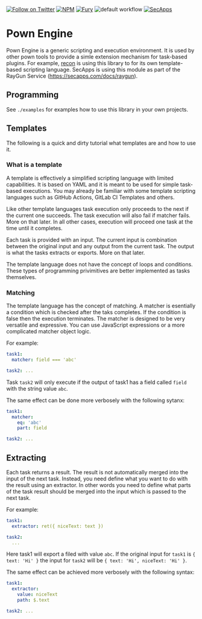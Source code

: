[![Follow on Twitter](https://img.shields.io/twitter/follow/pownjs.svg?logo=twitter)](https://twitter.com/pownjs)
[![NPM](https://img.shields.io/npm/v/pown.svg)](https://www.npmjs.com/package/pown)
[![Fury](https://img.shields.io/badge/version-3x%20Rage-red.svg)](https://github.com/pownjs/lobby)
![default workflow](https://github.com/pownjs/git/actions/workflows/default.yaml/badge.svg)
[![SecApps](https://img.shields.io/badge/credits-SecApps-black.svg)](https://secapps.com)

# Pown Engine

Pown Engine is a generic scripting and execution environment. It is used by other pown tools to provide a simle extension mechanism for task-based plugins. For example, [recon](https://github.com/pownjs/recon) is using this library to for its own template-based scripting language. SecApps is using this module as part of the RayGun Service (https://secapps.com/docs/raygun).

## Programming

See `./examples` for examples how to use this library in your own projects.

## Templates

The following is a quick and dirty tutorial what templates are and how to use it.

### What is a template

A template is effectively a simplified scripting language with limited capabilities. It is based on YAML and it is meant to be used for simple task-based executions. You may already be familiar with some template scripting languages such as GitHub Actions, GitLab CI Templates and others.

Like other template languages task execution only proceeds to the next if the current one succeeds. The task execution will also fail if matcher fails. More on that later. In all other cases, execution will proceed one task at the time until it completes.

Each task is provided with an input. The current input is combination between the original input and any output from the current task. The output is what the tasks extracts or exports. More on that later.

The template language does not have the concept of loops and conditions. These types of programming privimitives are better implemented as tasks themselves.

### Matching

The template language has the concept of matching. A matcher is esentially a condition which is checked after the taks completes. If the condition is false then the execution terminates. The matcher is designed to be very versatile and expressive. You can use JavaScript expressions or a more complicated matcher object logic.

For example:

```yaml
task1:
  matcher: field === 'abc'

task2: ...
```

Task `task2` will only execute if the output of task1 has a field called `field` with the string value `abc`.

The same effect can be done more verbosely with the following sytanx:

```yaml
task1:
  matcher:
    eq: 'abc'
    part: field

task2: ...
```

## Extracting

Each task returns a result. The result is not automatically merged into the input of the next task. Instead, you need define what you want to do with the result using an extractor. In other words you need to define what parts of the task result should be merged into the input which is passed to the next task.

For example:

```yaml
task1:
  extractor: ret({ niceText: text })

task2:
  ...
```

Here task1 will export a filed with value `abc`. If the original input for `task1` is `{ text: 'Hi' }` the input for `task2` will be `{ text: 'Hi', niceText: 'Hi' }`.

The same effect can be achieved more verbosely with the following syntax:

```yaml
task1:
  extractor:
    value: niceText
    path: $.text

task2: ...
```
